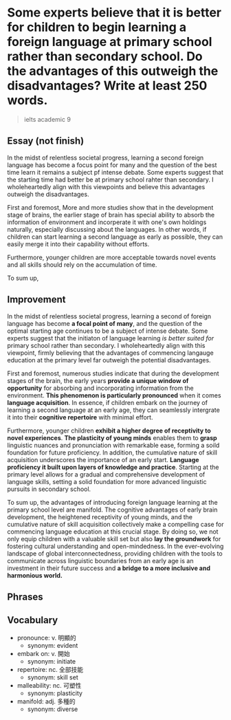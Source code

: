 # Some experts believe that it is better for children to begin learning a foreign language at primary school rather than secondary school. Do the advantages of this outweigh the disadvantages? Write at least 250 words.

> ielts academic 9

## Essay (not finish)

In the midst of relentless societal progress, learning a second foreign language has become a focus point for many and the question of the best time learn it remains a subject pf intense debate. Some experts suggest that the starting time had better be at primary school rahter than secondary. I wholeheartedly align with this viewpoints and believe this advantages outweigh the disadvantages.

First and foremost, More and more studies show that in the development stage of brains, the earlier stage of brain has special ability to absorb the information of environment and incorperate it with one's own holdings naturally, especially discussing about the languages. In other words, if children can start learning a second language as early as possible, they can easily merge it into their capability without efforts.

Furthermore, younger children are more acceptable towards novel events and all skills should rely on the accumulation of time.

To sum up, 

## Improvement

In the midst of relentless societal progress, learning a second of foreign language has become **a focal point of many**, and the question of the optimal starting age continues to be a subject of intense debate. Some experts suggest that the initiaton of language learning *is better suited for* primary school rather than secondary. I wholeheartedly align with this viewpoint, firmly believing that the advantages of commencing langauge education at the primary level far outweigh the potential disadvantages.

First and foremost, numerous studies indicate that during the development stages of the brain, the early years **provide a unique window of opportunity** for absorbing and incorporating information from the environment. **This phenomenon is particularly pronounced** when it comes **language acquisition**. In essence, if children embark on the journey of learning a second language at an early age, they can seamlessly intergrate it into their **cognitive repertoire** with minimal effort.

Furthermore, younger children **exhibit a higher degree of receptivity to novel experiences**. **The plasticity of young minds** enables them to **grasp** linguistic nuances and pronunciation with remarkable ease, forming a soild foundation for future proficiency. In addition, the cumulative nature of skill acquisition underscores the importance of an early start. **Language proficiency it built upon layers of knowledge and practice**. Starting at the primary level allows for a gradual and comprehensive development of language skills, setting a solid foundation for more advanced linguistic pursuits in secondary school.

To sum up, the advantages of introducing foreign language learning at the primary school level are manifold. The cognitive advantages of early brain development, the heightened receptivity of young minds, and the cumulative nature of skill acquisition collectively make a compelling case for commencing language education at this crucial stage. By doing so, we not only equip children with a valuable skill set but also **lay the groundwork** for fostering cultural understanding and open-mindedness. In the ever-evolving landscape of global interconnectedness, providing children with the tools to communicate across linguistic boundaries from an early age is an investment in their future success and **a bridge to a more inclusive and harmonious world.**

## Phrases

## Vocabulary

- pronounce: v. 明顯的
  - synonym: evident
- embark on: v. 開始
  - synonym: initiate
- repertoire: nc. 全部技能
  - synonym: skill set
- malleability: nc. 可塑性
  - synonym: plasticity
- manifold: adj. 多種的
  - synonym: diverse